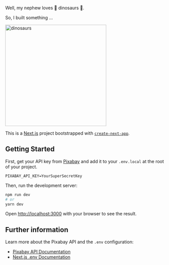 Well, my nephew loves 🦖 dinosaurs 🦖.

So, I built something ...

<img width="320" alt="dinosaurs" src="https://user-images.githubusercontent.com/5558193/114409470-c7935800-9baa-11eb-91d8-fd1cecc548b1.png">

This is a [Next.js](https://nextjs.org/) project bootstrapped with [`create-next-app`](https://github.com/vercel/next.js/tree/canary/packages/create-next-app).

## Getting Started

First, get your API key from [Pixabay](https://pixabay.com/) and add it to your `.env.local` at the root of your project.

```
PIXABAY_API_KEY=YourSuperSecretKey
```

Then, run the development server:

```bash
npm run dev
# or
yarn dev
```

Open [http://localhost:3000](http://localhost:3000) with your browser to see the result.

## Further information

Learn more about the Pixabay API and the `.env` configuration:

- [Pixabay API Documentation](https://pixabay.com/api/docs/)
- [Next.js .env Documentation](https://nextjs.org/docs/basic-features/environment-variables)
